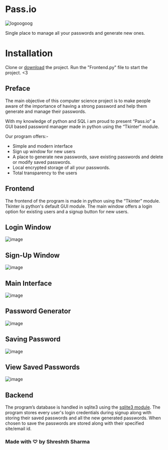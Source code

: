 # **Pass.io**

![logoogoog](https://user-images.githubusercontent.com/88784050/185993512-f16c47bc-bb0e-42fc-a4c9-fb9cce03e55e.png)

Single place to manage all your passwords and generate new ones.

# **Installation**

Clone or [download](https://github.com/IceUnderscore/Pass.io/archive/refs/heads/main.zip) the project. Run the "Frontend.py" file to start the project. <3

## Preface

The main objective of this computer science project is to make people aware of the importance of having a strong password and help them generate and manage their passwords.

With my knowledge of python and SQL i am proud to present “Pass.io” a GUI based password manager made in python using the “Tkinter” module.

Our program offers:-
- Simple and modern interface
- Sign up window for new users
- A place to generate new passwords, save existing passwords and delete or modify saved passwords.
- Local encrypted storage of all your passwords.
- Total transparency to the users

## Frontend

The frontend of the program is made in python using the “Tkinter” module. Tkinter is python's default GUI module. The main window offers a login option for existing users and a signup button for new users.

## **Login Window**
![image](https://user-images.githubusercontent.com/88784050/185990962-bbf3a97f-e6f0-4e1f-8146-10d0403231ec.png)

## **Sign-Up Window**
![image](https://user-images.githubusercontent.com/88784050/185991147-ccb84a77-4b24-4dae-91e9-69f90edd3872.png)

## **Main Interface**
![image](https://user-images.githubusercontent.com/88784050/185991217-5f48a5f0-2042-418f-b28d-a4e661206d6b.png)

## **Password Generator**
![image](https://user-images.githubusercontent.com/88784050/185991246-3a610c29-843c-4240-966d-d8ea5e3613b0.png)

## **Saving Password**
![image](https://user-images.githubusercontent.com/88784050/185991303-0ba12f6b-a76a-4bb4-9c9d-f482be31237e.png)

## **View Saved Passwords**
![image](https://user-images.githubusercontent.com/88784050/185991353-a376797b-d3a1-4779-b739-961b4d70c679.png)

## **Backend**

The program’s database is handled in sqlite3 using the [sqlite3 module](https://docs.python.org/3/library/sqlite3.html). The program stores every user's login credentials during signup along with storing their saved passwords and all the new generated passwords. When chosen to save the passwords are stored along with their specified site/email id.

### **Made with ♡ by Shreshth Sharma**

